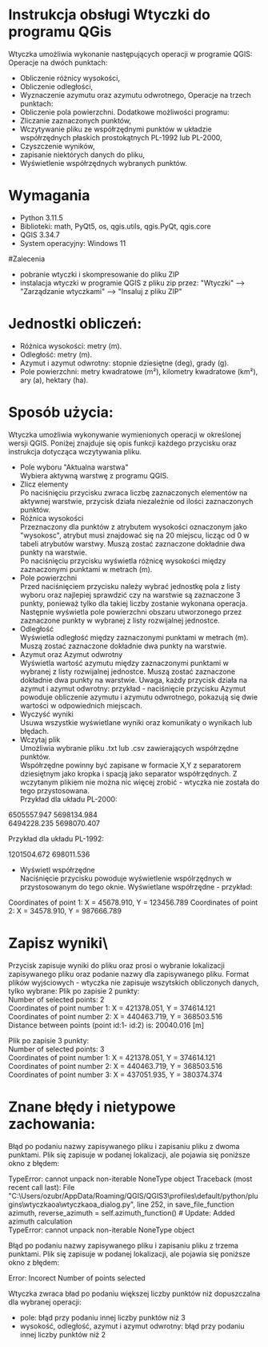 # Instrukcja obsługi Wtyczki do programu QGis
Wtyczka umożliwia wykonanie następujących operacji w programie QGIS:\
Operacje na dwóch punktach:
- Obliczenie różnicy wysokości,
- Obliczenie odległości,
- Wyznaczenie azymutu oraz azymutu odwrotnego,
Operacje na trzech punktach:
- Obliczenie pola powierzchni.
Dodatkowe możliwości programu:
- Zliczanie zaznaczonych punktów,
- Wczytywanie pliku ze współrzędnymi punktów w układzie współrzędnych płaskich prostokątnych PL-1992 lub PL-2000,
- Czyszczenie wyników,
- zapisanie niektórych danych do pliku,
- Wyświetlenie współrzędnych wybranych punktów.

# Wymagania
- Python 3.11.5
- Biblioteki: math, PyQt5, os, qgis.utils, qgis.PyQt, qgis.core
- QGIS 3.34.7
- System operacyjny: Windows 11

#Zalecenia 
- pobranie wtyczki i skompresowanie do pliku ZIP
- instalacja wtyczki w programie QGIS z pliku zip przez: "Wtyczki" --> "Zarządzanie wtyczkami" --> "Insaluj z pliku ZIP"

# Jednostki obliczeń:
- Różnica wysokości: metry (m).
- Odległość: metry (m).
- Azymut i azymut odwrotny: stopnie dziesiętne (deg), grady (g).
- Pole powierzchni: metry kwadratowe (m²), kilometry kwadratowe (km²), ary (a), hektary (ha).

# Sposób użycia:
Wtyczka umożliwia wykonywanie wymienionych operacji w określonej wersji QGIS. Poniżej znajduje się opis funkcji każdego przycisku oraz instrukcja dotycząca wczytywania pliku.

- Pole wyboru "Aktualna warstwa"\
Wybiera aktywną warstwę z programu QGIS.
- Zlicz elementy\
Po naciśnięciu przycisku zwraca liczbę zaznaczonych elementów na aktywnej warstwie, przycisk działa niezależnie od ilości zaznaczonych punktów.
- Różnica wysokości\
Przeznaczony dla punktów z atrybutem wysokości oznaczonym jako "wysokosc", atrybut musi znajdować się na 20 miejscu, licząc od 0 w tabeli atrybutów warstwy. Muszą zostać zaznaczone dokładnie dwa punkty na warstwie. \
Po naciśnięciu przycisku wyświetla różnicę wysokości między zaznaczonymi punktami w metrach (m).
- Pole powierzchni\
Przed naciśnięciem przycisku należy wybrać jednostkę pola z listy wyboru oraz najlepiej sprawdzić czy na warstwie są zaznaczone 3 punkty, ponieważ tylko dla takiej liczby zostanie wykonana operacja.\
Następnie wyświetla pole powierzchni obszaru utworzonego przez zaznaczone punkty w wybranej z listy rozwijalnej jednostce.
- Odległość\
Wyświetla odległość między zaznaczonymi punktami w metrach (m). Muszą zostać zaznaczone dokładnie dwa punkty na warstwie.
- Azymut oraz Azymut odwrotny\
Wyświetla wartość azymutu między zaznaczonymi punktami w wybranej z listy rozwijalnej jednostce. Muszą zostać zaznaczone dokładnie dwa punkty na warstwie. Uwaga, każdy przycisk działa na azymut i azymut odwrotny: przykład - naciśnięcie przycisku Azymut powoduje obliczenie azymutu i azymutu odwrotnego, pokazują się dwie wartości w odpowiednich miejscach.
- Wyczyść wyniki\
Usuwa wszystkie wyświetlane wyniki oraz komunikaty o wynikach lub błędach. 
- Wczytaj plik\
Umożliwia wybranie pliku .txt lub .csv zawierających współrzędne punktów.\
Współrzędne powinny być zapisane w formacie X,Y z separatorem dziesiętnym jako kropka i spacją jako separator współrzędnych. Z wczytanym plikiem nie można nic więcej zrobić - wtyczka nie została do tego przystosowana. \
Przykład dla układu PL-2000:

6505557.947 5698134.984\
6494228.235 5698070.407

Przykład dla układu PL-1992:

1201504.672 698011.536
- Wyświetl współrzędne\
Naciśnięcie przycisku powoduje wyświetlenie wspólrzędnych w przystosowanym do tego oknie. Wyświetlane współrzędne - przykład:

Coordinates of point 1: X = 45678.910, Y = 123456.789
Coordinates of point 2: X = 34578.910, Y = 987666.789

# Zapisz wyniki\
Przycisk zapisuje wyniki do pliku oraz prosi o wybranie lokalizacji zapisywanego pliku oraz podanie nazwy dla zapisywanego pliku. Format plików wyjściowych - wtyczka nie zapisuje wszytskich obliczonych danych, tylko wybrane:
Plik po zapisie 2 punkty:\
Number of selected points: 2\
Coordinates of point number 1: X = 421378.051, Y = 374614.121\
Coordinates of point number 2: X = 440463.719, Y = 368503.516\
Distance between points (point id:1- id:2) is: 20040.016 [m]


Plik po zapisie 3 punkty:\
Number of selected points: 3\
Coordinates of point number 1: X = 421378.051, Y = 374614.121\
Coordinates of point number 2: X = 440463.719, Y = 368503.516\
Coordinates of point number 3: X = 437051.935, Y = 380374.374


# Znane błędy i nietypowe zachowania:

Błąd po podaniu nazwy zapisywanego pliku i zapisaniu pliku z dwoma punktami. Plik się zapisuje w podanej lokalizacji, ale pojawia się poniższe okno z błędem:

TypeError: cannot unpack non-iterable NoneType object
Traceback (most recent call last):
  File "C:\Users/ozubr/AppData/Roaming/QGIS/QGIS3\profiles\default/python/plugins\wtyczkaoa\wtyczkaoa_dialog.py", line 252, in save_file_function\
    azimuth, reverse_azimuth = self.azimuth_function()  # Update: Added azimuth calculation\
TypeError: cannot unpack non-iterable NoneType object 


Błąd po podaniu nazwy zapisywanego pliku i zapisaniu pliku z trzema punktami. Plik się zapisuje w podanej lokalizacji, ale pojawia się poniższe okno z błędem:

Error: Incorect Number of points selected

Wtyczka zwraca bład po podaniu większej liczby punktów niż dopuszczalna dla wybranej operacji:
- pole: błąd przy podaniu innej liczby punktów niż 3
- wysokość, odległość, azymut i azymut odwrotny: błąd przy podaniu innej liczby punktów niż 2









